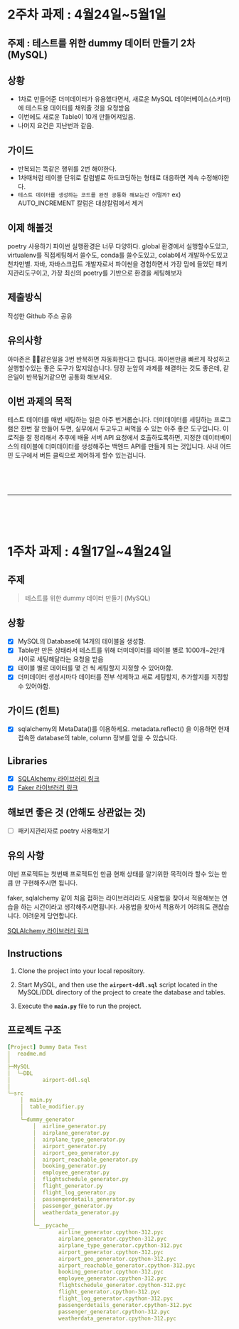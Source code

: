 # 2주차 과제 : 4월24일~5월1일

## 주제 : 테스트를 위한 dummy 데이터 만들기 2차 (MySQL)

## 상황
- 1차로 만들어준 더미데이터가 유용했다면서, 새로운 MySQL 데이터베이스(스키마)에 테스트용 데이터를 채워줄 것을 요청받음
- 이번에도 새로운 Table이 10개 만들어져있음.
- 나머지 요건은 지난번과 같음.

## 가이드
- 반복되는 똑같은 행위를 2번 해야한다.
- 1차때처럼 테이블 단위로 칼럼별로 하드코딩하는 형태로 대응하면 계속 수정해야한다.
- ``테스트 데이터를 생성하는 코드를 완전 공통화 해보는건 어떨까?``
ex) AUTO_INCREMENT 칼럼은 대상칼럼에서 제거

## 이제 해볼것
poetry 사용하기
파이썬 실행환경은 너무 다양하다.
global 환경에서 실행할수도있고, virtualenv를 직접세팅해서 쓸수도, conda를 쓸수도있고, colab에서 개발하수도있고 천차만별.
자바, 자바스크립트 개발자로서 파이썬을 경험하면서 가장 맘에 들었던  패키지관리도구이고, 가장 최신의 poetry를 기반으로 환경을 세팅해보자

## 제출방식
작성한 Github 주소 공유

## 유의사항
아마존은 같은일을 3번 반복하면 자동화한다고 합니다.
파이썬만큼 빠르게 작성하고 실행할수있는 좋은 도구가 많지않습니다.
당장 눈앞의 과제를 해결하는 것도 좋은데, 같은일이 반복될거같으면 공통화 해보세요.

## 이번 과제의 목적
테스트 데이터를 매번 세팅하는 일은 아주 번거롭습니다. 더미데이터를 세팅하는 프로그램은 한번 잘 만들어 두면, 실무에서 두고두고 써먹을 수 있는 아주 좋은 도구입니다.
이 로직을 잘 정리해서 추후에 배울 서버 API 요청에서 호출하도록하면, 지정한 데이터베이스의 테이블에 더미데이터를 생성해주는 백엔드 API를 만들게 되는 것입니다. 사내 어드민 도구에서 버튼 클릭으로 제어하게 할수 있는겁니다.

<br>
<br>
<br>

---

<br>
<br>
<br>

# 1주차 과제 : 4월17일~4월24일

## 주제

> 테스트를 위한 dummy 데이터 만들기 (MySQL)

## 상황
- [X] MySQL의 Database에 14개의 테이블을 생성함.
- [X] Table만 만든 상태라서 테스트를 위해 더미데이터를 테이블 별로 1000개~2만개 사이로 세팅해달라는 요청을 받음
- [X] 테이블 별로 데이터를 몇 건 씩 세팅할지 지정할 수 있어야함.
- [X] 더미데이터 생성시마다 데이터를 전부 삭제하고 새로 세팅할지, 추가할지를 지정할 수 있어야함.

## 가이드 (힌트)
- [X] sqlalchemy의 MetaData()를 이용하세요. metadata.reflect() 을 이용하면 현재 접속한 database의 table, column 정보를 얻을 수 있습니다.

## Libraries
- [X] [SQLAlchemy 라이브러리 링크](https://www.sqlalchemy.org/)
- [X] [Faker 라이브러리 링크](https://faker.readthedocs.io/en/master/)

## 해보면 좋은 것 (안해도 상관없는 것)
- [ ] 패키지관리자로 poetry 사용해보기


## 유의 사항
이번 프로젝트는 첫번째 프로젝트인 만큼 현재 상태를 알기위한 목적이라 할수 있는 만큼 만 구현해주시면 됩니다.

faker, sqlalchemy 같이 처음 접하는 라이브러리라도 사용법을 찾아서 적용해보는 연습을 하는 시간이라고 생각해주시면됩니다. 
사용법을 찾아서 적용하기 어려워도 괜찮습니다. 어려운게 당연합니다.

[SQLAlchemy 라이브러리 링크](https://www.sqlalchemy.org/)

## Instructions
1. Clone the project into your local repository.

2. Start MySQL, and then use the **`airport-ddl.sql`** script located in the MySQL/DDL directory of the project to create the database and tables.

3. Execute the **`main.py`** file to run the project.

## 프로젝트 구조
```yaml
[Project] Dummy Data Test
│  readme.md
│
├─MySQL
│  └─DDL
│          airport-ddl.sql
│
└─src
    │  main.py
    │  table_modifier.py
    │
    └─dummy_generator
        │  airline_generator.py
        │  airplane_generator.py
        │  airplane_type_generator.py
        │  airport_generator.py
        │  airport_geo_generator.py
        │  airport_reachable_generator.py
        │  booking_generator.py
        │  employee_generator.py
        │  flightschedule_generator.py
        │  flight_generator.py
        │  flight_log_generator.py
        │  passengerdetails_generator.py
        │  passenger_generator.py
        │  weatherdata_generator.py
        │
        └─__pycache__
                airline_generator.cpython-312.pyc
                airplane_generator.cpython-312.pyc
                airplane_type_generator.cpython-312.pyc
                airport_generator.cpython-312.pyc
                airport_geo_generator.cpython-312.pyc
                airport_reachable_generator.cpython-312.pyc
                booking_generator.cpython-312.pyc
                employee_generator.cpython-312.pyc
                flightschedule_generator.cpython-312.pyc
                flight_generator.cpython-312.pyc
                flight_log_generator.cpython-312.pyc
                passengerdetails_generator.cpython-312.pyc
                passenger_generator.cpython-312.pyc
                weatherdata_generator.cpython-312.pyc
```
